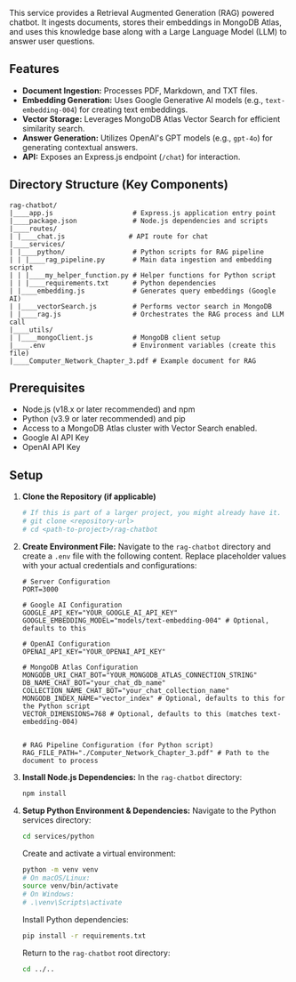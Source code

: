 This service provides a Retrieval Augmented Generation (RAG) powered chatbot. It ingests documents, stores their embeddings in MongoDB Atlas, and uses this knowledge base along with a Large Language Model (LLM) to answer user questions.

## Features

- **Document Ingestion:** Processes PDF, Markdown, and TXT files.
- **Embedding Generation:** Uses Google Generative AI models (e.g., `text-embedding-004`) for creating text embeddings.
- **Vector Storage:** Leverages MongoDB Atlas Vector Search for efficient similarity search.
- **Answer Generation:** Utilizes OpenAI's GPT models (e.g., `gpt-4o`) for generating contextual answers.
- **API:** Exposes an Express.js endpoint (`/chat`) for interaction.

## Directory Structure (Key Components)

```
rag-chatbot/
|____app.js                    # Express.js application entry point
|____package.json              # Node.js dependencies and scripts
|____routes/
| |____chat.js                # API route for chat
|____services/
| |____python/                 # Python scripts for RAG pipeline
| | |____rag_pipeline.py       # Main data ingestion and embedding script
| | |____my_helper_function.py # Helper functions for Python script
| | |____requirements.txt      # Python dependencies
| |____embedding.js            # Generates query embeddings (Google AI)
| |____vectorSearch.js         # Performs vector search in MongoDB
| |____rag.js                  # Orchestrates the RAG process and LLM call
|____utils/
| |____mongoClient.js          # MongoDB client setup
|____.env                      # Environment variables (create this file)
|____Computer_Network_Chapter_3.pdf # Example document for RAG
```

## Prerequisites

- Node.js (v18.x or later recommended) and npm
- Python (v3.9 or later recommended) and pip
- Access to a MongoDB Atlas cluster with Vector Search enabled.
- Google AI API Key
- OpenAI API Key

## Setup

1.  **Clone the Repository (if applicable)**

    ```bash
    # If this is part of a larger project, you might already have it.
    # git clone <repository-url>
    # cd <path-to-project>/rag-chatbot
    ```

2.  **Create Environment File:**
    Navigate to the `rag-chatbot` directory and create a `.env` file with the following content. Replace placeholder values with your actual credentials and configurations:

    ```env
    # Server Configuration
    PORT=3000

    # Google AI Configuration
    GOOGLE_API_KEY="YOUR_GOOGLE_AI_API_KEY"
    GOOGLE_EMBEDDING_MODEL="models/text-embedding-004" # Optional, defaults to this

    # OpenAI Configuration
    OPENAI_API_KEY="YOUR_OPENAI_API_KEY"

    # MongoDB Atlas Configuration
    MONGODB_URI_CHAT_BOT="YOUR_MONGODB_ATLAS_CONNECTION_STRING"
    DB_NAME_CHAT_BOT="your_chat_db_name"
    COLLECTION_NAME_CHAT_BOT="your_chat_collection_name"
    MONGODB_INDEX_NAME="vector_index" # Optional, defaults to this for the Python script
    VECTOR_DIMENSIONS=768 # Optional, defaults to this (matches text-embedding-004)


    # RAG Pipeline Configuration (for Python script)
    RAG_FILE_PATH="./Computer_Network_Chapter_3.pdf" # Path to the document to process
    ```

3.  **Install Node.js Dependencies:**
    In the `rag-chatbot` directory:

    ```bash
    npm install
    ```

4.  **Setup Python Environment & Dependencies:**
    Navigate to the Python services directory:
    ```bash
    cd services/python
    ```
    Create and activate a virtual environment:
    ```bash
    python -m venv venv
    # On macOS/Linux:
    source venv/bin/activate
    # On Windows:
    # .\venv\Scripts\activate
    ```
    Install Python dependencies:
    ```bash
    pip install -r requirements.txt
    ```
    Return to the `rag-chatbot` root directory:
    ```bash
    cd ../..
    ```
